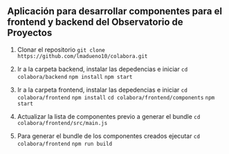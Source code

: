 ## Aplicación para desarrollar componentes para el frontend y backend del Observatorio de Proyectos

1. Clonar el repositorio
   `git clone https://github.com/lmadueno10/colabora.git`

2. Ir a la carpeta backend, instalar las depedencias e iniciar
   `cd colabora/backend`
   `npm install`
   `npm start`

3. Ir a la carpeta frontend, instalar las depedencias e iniciar
   `cd colabora/frontend`
   `npm install`
   `cd colabora/frontend/components`
   `npm start`

4. Actualizar la lista de componentes previo a generar el bundle
   `cd colabora/frontend/src/main.js`
   
4. Para generar el bundle de los componentes creados ejecutar
   `cd colabora/frontend`
   `npm run build`
